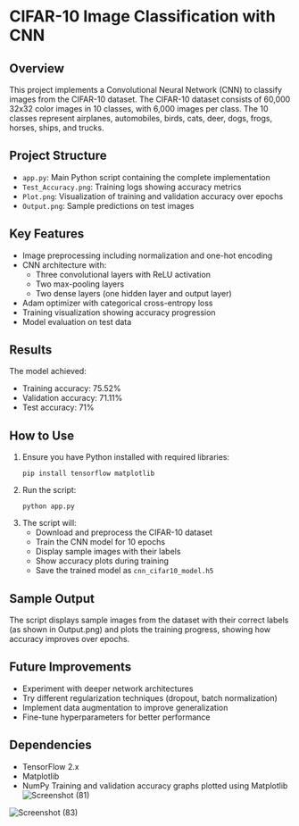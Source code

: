 # CIFAR-10 Image Classification with CNN

## Overview
This project implements a Convolutional Neural Network (CNN) to classify images from the CIFAR-10 dataset. The CIFAR-10 dataset consists of 60,000 32x32 color images in 10 classes, with 6,000 images per class. The 10 classes represent airplanes, automobiles, birds, cats, deer, dogs, frogs, horses, ships, and trucks.

## Project Structure
- `app.py`: Main Python script containing the complete implementation
- `Test_Accuracy.png`: Training logs showing accuracy metrics
- `Plot.png`: Visualization of training and validation accuracy over epochs
- `Output.png`: Sample predictions on test images

## Key Features
- Image preprocessing including normalization and one-hot encoding
- CNN architecture with:
  - Three convolutional layers with ReLU activation
  - Two max-pooling layers
  - Two dense layers (one hidden layer and output layer)
- Adam optimizer with categorical cross-entropy loss
- Training visualization showing accuracy progression
- Model evaluation on test data

## Results
The model achieved:
- Training accuracy: 75.52%
- Validation accuracy: 71.11%
- Test accuracy: 71%

## How to Use
1. Ensure you have Python installed with required libraries:
   ```
   pip install tensorflow matplotlib
   ```
2. Run the script:
   ```
   python app.py
   ```
3. The script will:
   - Download and preprocess the CIFAR-10 dataset
   - Train the CNN model for 10 epochs
   - Display sample images with their labels
   - Show accuracy plots during training
   - Save the trained model as `cnn_cifar10_model.h5`

## Sample Output
The script displays sample images from the dataset with their correct labels (as shown in Output.png) and plots the training progress, showing how accuracy improves over epochs.

## Future Improvements
- Experiment with deeper network architectures
- Try different regularization techniques (dropout, batch normalization)
- Implement data augmentation to improve generalization
- Fine-tune hyperparameters for better performance

## Dependencies
- TensorFlow 2.x
- Matplotlib
- NumPy
Training and validation accuracy graphs plotted using Matplotlib
![Screenshot (81)](https://github.com/user-attachments/assets/a4f18830-deae-4a68-8e2e-998d5308f971)

![Screenshot (83)](https://github.com/user-attachments/assets/d409b898-d9d2-40fb-a3b1-a0a02187dce8)
